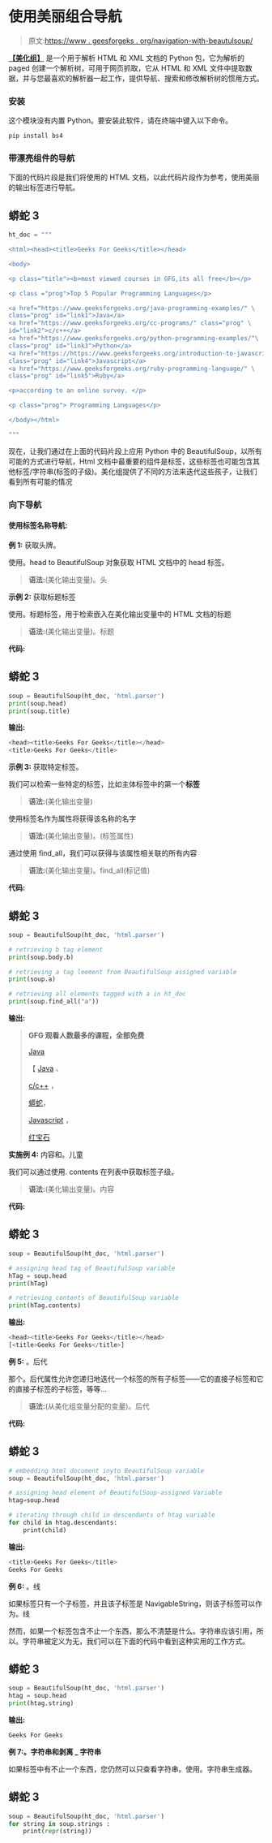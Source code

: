# 使用美丽组合导航

> 原文:[https://www . geesforgeks . org/navigation-with-beautulsoup/](https://www.geeksforgeeks.org/navigation-with-beautifulsoup/)

[**【美化组】**](https://www.geeksforgeeks.org/implementing-web-scraping-python-beautiful-soup/) 是一个用于解析 HTML 和 XML 文档的 Python 包，它为解析的 paged 创建一个解析树，可用于网页抓取，它从 HTML 和 XML 文件中提取数据，并与您最喜欢的解析器一起工作，提供导航、搜索和修改解析树的惯用方式。

### **安装**

这个模块没有内置 Python。要安装此软件，请在终端中键入以下命令。

```py
pip install bs4
```

### **带漂亮组件的导航**

下面的代码片段是我们将使用的 HTML 文档，以此代码片段作为参考，使用美丽的输出标签进行导航。

## 蟒蛇 3

```py
ht_doc = """

<html><head><title>Geeks For Geeks</title></head>

<body>

<p class="title"><b>most viewed courses in GFG,its all free</b></p>

<p class ="prog">Top 5 Popular Programming Languages</p>

<a href="https://www.geeksforgeeks.org/java-programming-examples/" \
class="prog" id="link1">Java</a>
<a href="https://www.geeksforgeeks.org/cc-programs/" class="prog" \
id="link2">c/c++</a>
<a href="https://www.geeksforgeeks.org/python-programming-examples/"\
class="prog" id="link3">Python</a>
<a href="https://https://www.geeksforgeeks.org/introduction-to-javascript/"\
class="prog" id="link4">Javascript</a>
<a href="https://www.geeksforgeeks.org/ruby-programming-language/" \
class="prog" id="link5">Ruby</a>

<p>according to an online survey. </p>

<p class="prog"> Programming Languages</p>

</body></html>

"""
```

现在，让我们通过在上面的代码片段上应用 Python 中的 BeautifulSoup，以所有可能的方式进行导航，Html 文档中最重要的组件是标签，这些标签也可能包含其他标签/字符串(标签的子级)。美化组提供了不同的方法来迭代这些孩子，让我们看到所有可能的情况

### **向下导航**

#### **使用标签名称导航:**

**例 1:** 获取头牌。

使用。head to BeautifulSoup 对象获取 HTML 文档中的 head 标签。

> **语法:**(美化输出变量)。头

**示例 2:** 获取标题标签

使用。标题标签，用于检索嵌入在美化输出变量中的 HTML 文档的标题

> **语法:**(美化输出变量)。标题

**代码:**

## 蟒蛇 3

```py
soup = BeautifulSoup(ht_doc, 'html.parser')
print(soup.head)
print(soup.title)
```

**输出:**

```py
<head><title>Geeks For Geeks</title></head>
<title>Geeks For Geeks</title>
```

**示例 3:** 获取特定标签。

我们可以检索一些特定的标签，比如主体标签中的第一个**标签**

> **语法:**(美化输出变量)

使用标签名作为属性将获得该名称的名字

> **语法:**(美化输出变量)。(标签属性)

通过使用 find_all，我们可以获得与该属性相关联的所有内容

> **语法:**(美化输出变量)。find_all(标记值)

**代码:**

## 蟒蛇 3

```py
soup = BeautifulSoup(ht_doc, 'html.parser')

# retrieving b tag element
print(soup.body.b)

# retrieving a tag leement from BeautifulSoup assigned variable
print(soup.a)

# retrieving all elements tagged with a in ht_doc
print(soup.find_all("a"))
```

**输出:**

> **GFG 观看人数最多的课程，全部免费**
> 
> [Java](”https://www.geeksforgeeks.org/java-programming-examples/”)
> 
> 【 [Java](”https://www.geeksforgeeks.org/java-programming-examples/”) 、
> 
> [c/c++](”https://www.geeksforgeeks.org/cc-programs/”) ，
> 
> [蟒蛇](”https://www.geeksforgeeks.org/python-programming-examples/”)，
> 
> [Javascript](”https://https://www.geeksforgeeks.org/introduction-to-javascript/”) ，
> 
> [红宝石](”https://www.geeksforgeeks.org/ruby-programming-language/”)

**实施例 4:** 内容和。儿童

我们可以通过使用. contents 在列表中获取标签子级。

> **语法:**(美化输出变量)。内容

**代码:**

## 蟒蛇 3

```py
soup = BeautifulSoup(ht_doc, 'html.parser')

# assigning head tag of BeautifulSoup variable
hTag = soup.head
print(hTag)

# retrieving contents of BeautifulSoup variable
print(hTag.contents)
```

**输出:**

```py
<head><title>Geeks For Geeks</title></head>
[<title>Geeks For Geeks</title>]
```

**例 5:** 。后代

那个。后代属性允许您递归地迭代一个标签的所有子标签——它的直接子标签和它的直接子标签的子标签，等等…

> **语法:**(从美化组变量分配的变量)。后代

**代码:**

## 蟒蛇 3

```py
# embedding html document inyto BeautifulSoup variable
soup = BeautifulSoup(ht_doc, 'html.parser')

# assigning head element of BeautifulSoup-assigned Variable
htag=soup.head

# iterating through child in descendants of htag variable
for child in htag.descendants:
    print(child)
```

**输出:**

```py
<title>Geeks For Geeks</title>
Geeks For Geeks
```

**例 6:** 。线

如果标签只有一个子标签，并且该子标签是 NavigableString，则该子标签可以作为。线

然而，如果一个标签包含不止一个东西，那么不清楚是什么。字符串应该引用，所以。字符串被定义为无，我们可以在下面的代码中看到这种实用的工作方式。

## 蟒蛇 3

```py
soup = BeautifulSoup(ht_doc, 'html.parser')
htag = soup.head
print(htag.string)
```

**输出:**

```py
Geeks For Geeks
```

**例 7:。字符串和剥离 _ 字符串**

如果标签中有不止一个东西，您仍然可以只查看字符串。使用。字符串生成器。

## 蟒蛇 3

```py
soup = BeautifulSoup(ht_doc, 'html.parser')
for string in soup.strings :
    print(repr(string))
```